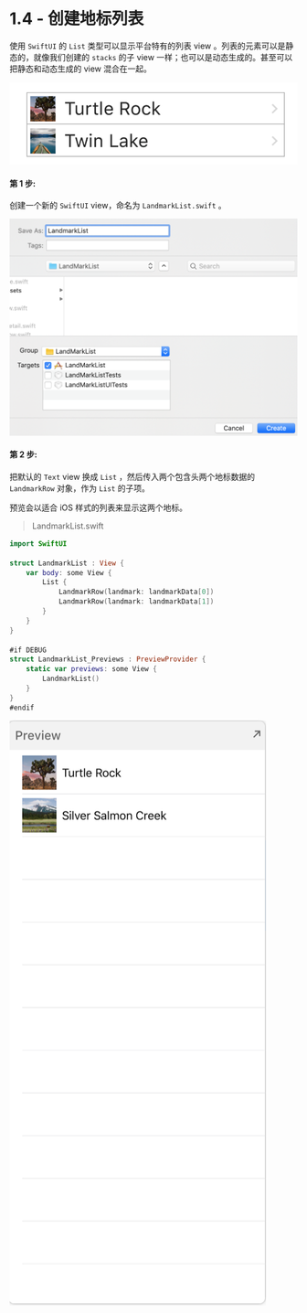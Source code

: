 # 1.4 - 创建地标列表

使用 `SwiftUI` 的 `List` 类型可以显示平台特有的列表 view 。列表的元素可以是静态的，就像我们创建的 `stacks` 的子 view 一样；也可以是动态生成的。甚至可以把静态和动态生成的 view 混合在一起。

![&#x6548;&#x679C;&#x9884;&#x89C8;](../../../.gitbook/assets/snip20190629_58.png)

#### 第 1 步:

创建一个新的 `SwiftUI` view，命名为 `LandmarkList.swift` 。

![&#x7B2C; 1 &#x6B65;](../../../.gitbook/assets/image%20%2814%29.png)

#### 第 2 步:

把默认的 `Text` view 换成 `List` ，然后传入两个包含头两个地标数据的 `LandmarkRow` 对象，作为 `List` 的子项。

预览会以适合 iOS 样式的列表来显示这两个地标。

> LandmarkList.swift

```swift
import SwiftUI

struct LandmarkList : View {
    var body: some View {
        List {
            LandmarkRow(landmark: landmarkData[0])
            LandmarkRow(landmark: landmarkData[1])
        }
    }
}

#if DEBUG
struct LandmarkList_Previews : PreviewProvider {
    static var previews: some View {
        LandmarkList()
    }
}
#endif
```

![ &#x7B2C; 2 &#x6B65; - &#x9884;&#x89C8;](../../../.gitbook/assets/image%20%2823%29.png)



